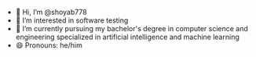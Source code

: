 - 👋 Hi, I’m @shoyab778
- 👀 I’m interested in software testing
- 🌱 I’m currently pursuing my bachelor's degree in computer science and engineering specialized in artificial intelligence and machine learning
- 😄 Pronouns: he/him
<!---
shoyab778/shoyab778 is a ✨ special ✨ repository because its `README.md` (this file) appears on your GitHub profile.
You can click the Preview link to take a look at your changes.
--->
